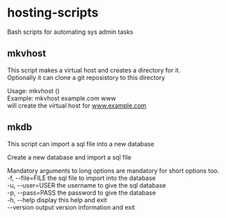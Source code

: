 hosting-scripts
===============

Bash scripts for automating sys admin tasks

mkvhost
---

This script makes a virtual host and creates a directory for it.  
Optionally it can clone a git reposistory to this directory  
  
Usage: mkvhost <replacedomain> (<replacevhost>)  
Example: mkvhost example.com www  
will create the virtual host for www.example.com  

  
mkdb
---

This script can import a sql file into a new database  
  
Create a new database and import a sql file  
  
Mandatory arguments to long options are mandatory for short options too.  
  -f, --file=FILE  the sql file to import into the database  
  -u, --user=USER  the username to give the sql database  
  -p, --pass=PASS  the password to give the database  
  -h, --help       display this help and exit  
  --version        output version information and exit  
